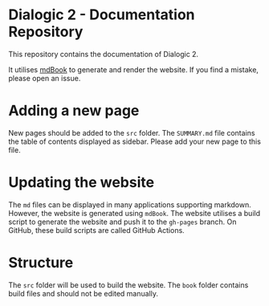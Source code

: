 # Dialogic 2 - Documentation Repository

This repository contains the documentation of Dialogic 2.

It utilises [mdBook](https://rust-lang.github.io/mdBook) to generate and render the website.
If you find a mistake, please open an issue.

# Adding a new page
New pages should be added to the `src` folder. The `SUMMARY.md` file contains the table of contents displayed as sidebar. Please add your new page to this file.

# Updating the website
The `md` files can be displayed in many applications supporting markdown. However, the website is generated using `mdBook`. The website utilises a build script to generate the website and push it to the `gh-pages` branch. On GitHub, these build scripts are called GitHub Actions.

# Structure
The `src` folder will be used to build the website. The `book` folder contains build files and should not be edited manually.